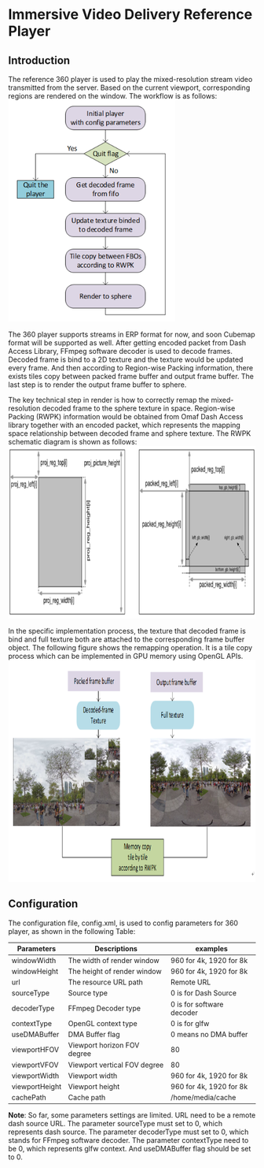 # Immersive Video Delivery Reference Player

## Introduction
The reference 360 player is used to play the mixed-resolution stream video transmitted from the server. Based on the current viewport, corresponding regions are rendered on the window. The workflow is as follows:
<IMG src="img/OMAF_Compliant-Video-Delivery-RefPlayer_workflow.png" height="450">
 
The 360 player supports streams in ERP format for now, and soon Cubemap format will be supported as well. After getting encoded packet from Dash Access Library, FFmpeg software decoder is used to decode frames. Decoded frame is bind to a 2D texture and the texture would be updated every frame. And then according to Region-wise Packing information, there exists tiles copy between packed frame buffer and output frame buffer. The last step is to render the output frame buffer to sphere.

The key technical step in render is how to correctly remap the mixed-resolution decoded frame to the sphere texture in space. Region-wise Packing (RWPK) information would be obtained from Omaf Dash Access library together with an encoded packet, which represents the mapping space relationship between decoded frame and sphere texture. The RWPK schematic diagram is shown as follows:
<IMG src="img/OMAF_Compliant-Video-Delivery-rwpk.png" height="350">

In the specific implementation process, the texture that decoded frame is bind and full texture both are attached to the corresponding frame buffer object. The following figure shows the remapping operation. It is a tile copy process which can be implemented in GPU memory using OpenGL APIs.
 <IMG src="img/OMAF_Compliant-Video-Delivery-RefPlayer_FBO_Rendering.png" height="450">

## Configuration
The configuration file, config.xml, is used to config parameters for 360 player, as shown in the following Table:

| **Parameters** | **Descriptions** | **examples** |
| --- | --- | --- |
| windowWidth | The width of render window | 960 for 4k, 1920 for 8k |
| windowHeight | The height of render window  | 960 for 4k, 1920 for 8k  |
| url | The resource URL path | Remote URL |
| sourceType | Source type | 0 is for Dash Source |
| decoderType | FFmpeg Decoder type | 0 is for software decoder |
| contextType | OpenGL context type | 0 is for glfw |
| useDMABuffer | DMA Buffer flag | 0 means no DMA buffer |
| viewportHFOV | Viewport horizon FOV degree | 80 |
| viewportVFOV | Viewport vertical FOV degree | 80 |
| viewportWidth | Viewport width | 960 for 4k, 1920 for 8k |
| viewportHeight | Viewport height | 960 for 4k, 1920 for 8k |
| cachePath | Cache path | /home/media/cache |   

**Note**: So far, some parameters settings are limited. URL need to be a remote dash source URL. The parameter sourceType must set to 0, which represents dash source. The parameter decoderType must set to 0, which stands for FFmpeg software decoder. The parameter contextType need to be 0, which represents glfw context. And useDMABuffer flag should be set to 0. 

